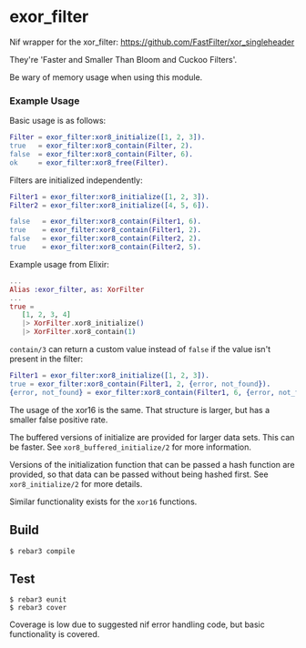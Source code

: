 exor_filter
=====

Nif wrapper for the xor_filter: https://github.com/FastFilter/xor_singleheader

They're 'Faster and Smaller Than Bloom and Cuckoo Filters'.

Be wary of memory usage when using this module.

### Example Usage
Basic usage is as follows:
```erlang
Filter = exor_filter:xor8_initialize([1, 2, 3]).
true   = exor_filter:xor8_contain(Filter, 2).
false  = exor_filter:xor8_contain(Filter, 6).
ok     = exor_filter:xor8_free(Filter).
```

Filters are initialized independently:
```erlang
Filter1 = exor_filter:xor8_initialize([1, 2, 3]).
Filter2 = exor_filter:xor8_initialize([4, 5, 6]).

false   = exor_filter:xor8_contain(Filter1, 6).
true    = exor_filter:xor8_contain(Filter1, 2).
false   = exor_filter:xor8_contain(Filter2, 2).
true    = exor_filter:xor8_contain(Filter2, 5).
```

Example usage from Elixir:
```elixir
...
Alias :exor_filter, as: XorFilter
...
true =
   [1, 2, 3, 4]
   |> XorFilter.xor8_initialize()
   |> XorFilter.xor8_contain(1)

```

`contain/3` can return a custom value instead of `false` if the value isn't present in the filter:
```erlang
Filter1 = exor_filter:xor8_initialize([1, 2, 3]).
true = exor_filter:xor8_contain(Filter1, 2, {error, not_found}).
{error, not_found} = exor_filter:xor8_contain(Filter1, 6, {error, not_found}).
```

The usage of the xor16 is the same.  That structure is larger, but
has a smaller false positive rate.

The buffered versions of initialize are provided for larger data sets.
This can be faster.  See `xor8_buffered_initialize/2` for more information.

Versions of the initialization function that can be passed a hash 
function are provided, so that data can be passed without being 
hashed first.
See `xor8_initialize/2` for more details.

Similar functionality exists for the `xor16` functions.

Build
-----

    $ rebar3 compile

Test
-----

    $ rebar3 eunit
    $ rebar3 cover

Coverage is low due to suggested nif error handling code, but basic functionality is covered.
